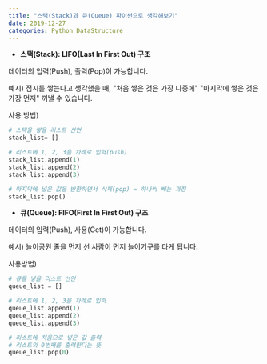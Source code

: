 ```yaml
---
title: "스택(Stack)과 큐(Queue) 파이썬으로 생각해보기"
date: 2019-12-27
categories: Python DataStructure
---
```


- **스택(Stack): LIFO(Last In First Out) 구조**

데이터의 입력(Push), 출력(Pop)이 가능합니다.

예시) 접시를 쌓는다고 생각했을 때, "처음 쌓은 것은 가장 나중에" "마지막에 쌓은 것은 가장 먼저" 꺼낼 수 있습니다.

사용 방법)

```py
# 스택을 쌓을 리스트 선언
stack_list= []

# 리스트에 1, 2, 3을 차례로 입력(push)
stack_list.append(1)
stack_list.append(2)
stack_list.append(3)

# 마지막에 넣은 값을 반환하면서 삭제(pop) = 하나씩 빼는 과정
stack_list.pop()
```

- **큐(Queue): FIFO(First In First Out) 구조**

데이터의 입력(Push), 사용(Get)이 가능합니다.

예시) 놀이공원 줄을 먼저 선 사람이 먼저 놀이기구를 타게 됩니다.

사용방법)

```py
# 큐를 넣을 리스트 선언
queue_list = []

# 리스트에 1, 2, 3을 차례로 입력
queue_list.append(1)
queue_list.append(2)
queue_list.append(3)

# 리스트에 처음으로 넣은 값 출력
# 리스트의 0번째를 출력한다는 뜻
queue_list.pop(0)
```

